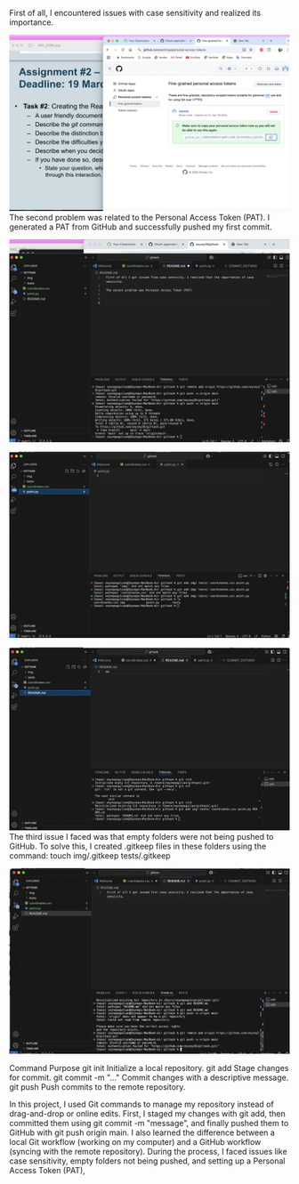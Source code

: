 First of all, I encountered issues with case sensitivity and realized its importance.


![desc](img/steps4.png)
The second problem was related to the Personal Access Token (PAT). I generated a PAT from GitHub and successfully pushed my first commit.

![desc](img/steps5.png)


![desc](img/steps1.png)



![desc](img/steps2.png)
The third issue I faced was that empty folders were not being pushed to GitHub. To solve this, I created .gitkeep files in these folders using the command:
touch img/.gitkeep tests/.gitkeep


![desc](img/steps3.png)



Command	Purpose
git init	Initialize a local repository.
git add <file>	Stage changes for commit.
git commit -m "..."	Commit changes with a descriptive message.
git push	Push commits to the remote repository.

In this project, I used Git commands to manage my repository instead of drag-and-drop or online edits. First, I staged my changes with git add, then committed them using git commit -m "message", and finally pushed them to GitHub with git push origin main. I also learned the difference between a local Git workflow (working on my computer) and a GitHub workflow (syncing with the remote repository). During the process, I faced issues like case sensitivity, empty folders not being pushed, and setting up a Personal Access Token (PAT),